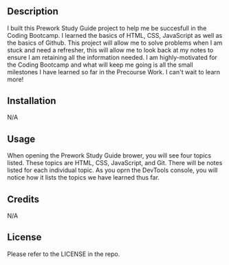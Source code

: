# <Study Guide Webpage>

## Description

I built this Prework Study Guide project to help me be succesfull in the Coding Bootcamp. I learned the basics of HTML, CSS, JavaScript as well as the basics of Github. This project will allow me to solve problems when I am stuck and need a refresher, this will allow me to look back at my notes to ensure I am retaining all the information needed. I am highly-motivated for the Coding Bootcamp and what will keep me going is all the small milestones I have learned so far in the Precourse Work. I can't wait to learn more!


## Installation

N/A


## Usage

When opening the Prework Study Guide brower, you will see four topics listed. These topics are HTML, CSS, JavaScript, and Git. There will be notes listed for each individual topic. As you oprn the DevTools console, you will notice how it lists the topics we have learned thus far.



## Credits

N/A


## License

Please refer to the LICENSE in the repo.
